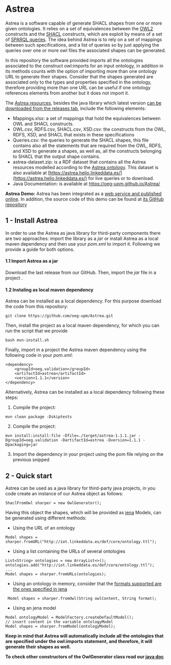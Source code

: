 # Astrea

Astrea is a software capable of generate SHACL shapes from one or more given ontologies. It relies on a set of equivalences between the [OWL2](https://www.w3.org/TR/owl2-overview/) constructs and the [SHACL](https://www.w3.org/TR/shacl/) constructs, which are exploit by means of a set of [SPARQL queries](https://www.w3.org/TR/sparql11-query/). The idea behind Astrea is to rely on a set of mappings between such specifications, and a list of queries so by just applying the queries over one or more owl files the associated shapes can be generated.

In this repository the software provided imports all the ontologies associated to the construct owl:imports for an input ontology, in addition in its methods counts with the option of importing more than one ontology URL to generate their shapes. Consider that the shapes generated are associated only to the types and properties specified in the ontology, therefore providing more than one URL can be useful if one ontology references elements from another but it does not import it.

The [Astrea resources](https://github.com/oeg-upm/Astrea/tree/master/material), besides the java library which latest version [can be downloaded from the releases tab](https://github.com/oeg-upm/Astrea/releases), include the following elements:
* Mappings.xlsx: a set of mappings that hold the equivalences between OWL and SHACL constructs.
* OWL.csv, RDFS.csv, SHACL.csv, XSD.csv: the constructs from the OWL, RDFS, XSD, and SHACL that exists in these specifications
* Queries.csv: the queries to generate the SHACL shapes, this file contains also all the statements that are required from the OWL, RDFS, and XSD to generate a shapes, as well as, all the constructs belonging to SHACL that the output shape contains.
* astrea-dataset.zip: is a RDF dataset that contains all the Astrea resources modelled according to the [Astrea ontology](https://w3id.org/def/astrea#). This dataset is also available at [https://astrea.helio.linkeddata.es/](https://astrea.helio.linkeddata.es/) for live queries or to download.
* Java Documentation: is available at https://oeg-upm.github.io/Astrea/


**Astrea Demo:** Astrea has been integrated as a [web service and published online](https://astrea.linkeddata.es/). In addition, the source code of this demo can be found at [its GitHub repository](https://github.com/oeg-upm/astrea-web)

## 1 - Install Astrea
In order to use the Astrea as java library for third-party components there are two approaches: import the library as a *jar* or install Astrea as a local maven dependency and then use your *pom.xml* to import it. Following we provide a guide for both options.

#### 1.1 Import Astrea as a jar
Download the last release from our GitHub. Then, import the *jar* file in a project .
#### 1.2 Instaling as local maven dependency
Astrea can be installed as a local dependency. For this purpose download the code from this repository:
`````
git clone https://github.com/oeg-upm/Astrea.git
`````
Then, install the project as a local maven dependency, for which you can run the script that we provide
`````
bash mvn-install.sh
`````
Finally, import in a project the Astrea maven dependency using the following code in your *pom.xml*:
````
<dependency>
	<groupId>oeg.validation</groupId>
	<artifactId>astrea</artifactId>
	<version>1.1.1</version>
</dependency>
````
Alternatively, Astrea can be installed as a local dependency following these steps:
 1.  Compile the project:
````
mvn clean package -Dskiptests
````
 2.  Compile the project:
````
mvn install:install-file -Dfile=./target/astrea-1.1.1.jar -DgroupId=oeg.validation -DartifactId=astrea -Dversion=1.1.1 -Dpackaging=jar
````
 3.  Import the dependency in your project using the pom file relying on the previous snipped

## 2 - Quick start
Astrea can be used as a java library for third-party java projects, in you code create an instance of our Astrea object as follows:
````
ShaclFromOwl sharper = new OwlGenerator();
````
Having this object the shapes, which will be provided as [jena]([https://jena.apache.org/documentation/javadoc/jena/org/apache/jena/rdf/model/Model.html](https://jena.apache.org/documentation/javadoc/jena/org/apache/jena/rdf/model/Model.html)) Models, can be generated using different methods:

 - Using the URL of an ontology
 ````
 Model shapes = sharper.fromURL("http://iot.linkeddata.es/def/core/ontology.ttl");
````
 - Using a list containing the URLs of several ontologies
 ````
 List<String> ontologies = new ArrayList<>();
 ontologies.add("http://iot.linkeddata.es/def/core/ontology.ttl");
 ...
 Model shapes = sharper.fromURLs(ontologies);
````
- Using an ontology in memory, consider that the [formats supported are the ones specified in jena]([https://jena.apache.org/documentation/io/](https://jena.apache.org/documentation/io/))
`````
 Model shapes = sharper.fromOwl(String owlContent, String format);
`````
- Using an jena model
`````
Model ontologyModel = ModelFactory.createDefaultModel();
// insert content in the variable ontologyModel
Model shapes = sharper.fromModel(ontologyModel);
`````

**Keep in mind that Astrea will automatically include all the ontologies that are specified under the owl:imports statement, and therefore, it will generate their shapes as well.**

**To check other constructors of the OwlGenerator class read our [java doc](https://oeg-upm.github.io/Astrea/)**